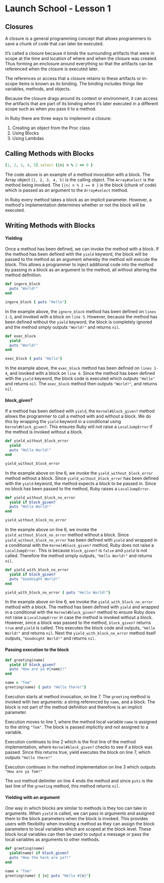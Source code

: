 # Launch School - Lesson 1

## Closures
A closure is a general programming concept that allows programmers to save a chunk of code that can later be executed. 

It’s called a closure because it binds the surrounding artifacts that were in scope at the time and location of where and when the closure was created. Thus forming an enclosure around everything so that the artifacts can be referenced when the closure is executed later. 

The references or access that a closure retains to these artifacts or in-scope items is known as its binding. The binding includes things like variables, methods, and objects.

Because the closure drags around its context or environment, it can access the artifacts that are part of its binding when it’s later executed in a different scope such as when you pass it to a method.

In Ruby there are three ways to implement a closure:

1. Creating an object from the Proc class
2. Using Blocks
3. Using Lambdas

## Calling Methods with Blocks

```ruby
[1, 2, 3, 4, 5].select {|n| n % 2 == 0 }

```

The code above is an example of a method invocation with a block. The Array object `[1, 2, 3, 4, 5]` is the calling object.  The `Array#select` is the method being invoked.  The `{|n| n % 2 == 0 }` is the block (chunk of code) which is passed as an argument to the `Array#select` method.

In Ruby every method takes a block as an implicit parameter.  However, a method's implementation determines whether or not the block will be executed.

## Writing Methods with Blocks

#### Yielding

Once a method has been defined, we can invoke the method with a block. If the method has been defined with the `yield` keyword, the block will be passed to the method as an argument whereby the method will execute the block. This allows a programmer to inject additional code into the method by passing in a block as an argument to the method, all without altering the method definition.

```ruby
def ingore_block
  puts "World!"
end

ingore_block { puts "Hello"}
```

In the example above, the `ignore_block` method has been defined on `lines 1-3`, and invoked with a block on `line 5`. However, because the method has been defined without the `yield` keyword, the block is completely ignored and the method simply outputs `"World!"` and returns `nil`.

```ruby
def exec_block
  yield
  puts "World!"
end

exec_block { puts "Hello"}
```

In the example above, the `exec_block` method has been defined on `lines 1-4`, and invoked with a block on `line 6`.  Since the method has been defined with the `yield` keyword, the block code is executed which outputs `"Hello"` and returns `nil`. The `exec_block` method then outputs `"World!"`, and returns `nil`.

#### block_given?

If a method has been defined with `yield`, the `Kernel#block_given?` method allows the programmer to call a method with and without a block.  We do this by wrapping the `yield` keyword in a conditional using `Kernel#block_given?`. This ensures Ruby will not raise a `LocalJumpError` if the method is invoked without a block. 


```ruby
def yield_without_block_error
  yield
  puts "Hello World!"
end

yield_without_block_error
```

In the example above on line 6, we invoke the `yield_without_block_error` method without a block. Since `yield_without_block_error` has been defined with the `yield` keyword, the method expects a block to be passed in.  Since no block has been passed to the method, Ruby raises a `LocalJumpError`.


```ruby
def yield_without_block_no_error
  yield if block_given?
  puts "Hello World!"
end

yield_without_block_no_error
```

In the example above on line 6, we invoke the `yield_without_block_no_error` method without a block. Since `yield_without_block_no_error` has been defined with `yield` and wrapped in a conditional with the `Kernel#block_given?` method, Ruby does not raise a `LocalJumpError`.  This is because `block_given?` is `false` and `yield` is not called.  Therefore the method simply outputs, `"Hello World!"` and returns `nil`.

```ruby
def yield_with_block_no_error
  yield if block_given?
  puts "Goodnight World!"
end

yield_with_block_no_error { puts "Hello World!"}
```

In the example above on line 6, we invoke the `yield_with_block_no_error` method with a block. The method has been defined with `yield` and wrapped in a conditional with the `Kernel#block_given?` method to ensure Ruby does not raise a `LocalJumpError` in case the method is invoked without a block.  However, since a block was passed to the method, `block_given?` returns `true` and `yield` is called. This executes the block code and outputs, `"Hello World!"` and returns `nil`.  Next the `yield_with_block_no_error` method itself outputs, `"Goodnight World!"` and returns `nil`.

#### Passing execution to the block

```ruby
def greeting(name)
  yield if block_given?
  puts "How are ya #{name}!"
end

name = "Tom"
greeting(name) { puts "Hello there!"}
```

Execution starts at method invocation, on line 7. The `greeting` method is invoked with two arguments: a string referenced by `name`, and a block.  The block is not part of the method definition and therefore is an implicit parameter.
  
Execution moves to line 1, where the method local variable `name` is assigned to the string `"Tom"`. The block is passed implicitly and not assigned to a variable.
  
Execution continues to line 2 which is the first line of the method implementation, where `Kernel#block_given?` checks to see if a block was passed.  Since this returns true, yield executes the block on line 7, which outputs `"Hello there!"`

Execution continues in the method implementation on line 3 which outputs `"How are ya Tom!"`

The `end` method delimiter on line 4 ends the method and since `puts` is the last line of the `greeting` method, this method returns `nil`.

#### Yielding with an argument

One way in which blocks are similar to methods is they too can take in arguments. When `yield` is called, we can pass in arguments and assigned them to the block parameters when the block is invoked. This provides users with flexibility when invoking a method as they can assign the block parameters to local variables which are scoped at the block level. These block local variables can then be used to output a message or pass the local variables as arguments to other methods.

```ruby
def greeting(name)
  yield(name) if block_given?
  puts "How the heck are ya?!"
end

name = "Tom"
greeting(name) { |n| puts "Hello #{n}"}
```
